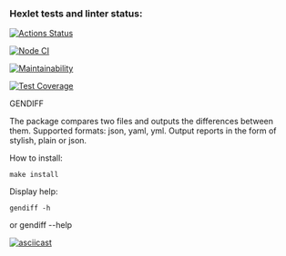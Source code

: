 ### Hexlet tests and linter status:
[![Actions Status](https://github.com/avelebron/frontend-project-46/workflows/hexlet-check/badge.svg)](https://github.com/avelebron/frontend-project-46/actions)

[![Node CI](https://github.com/avelebron/frontend-project-46/actions/workflows/nodejs.yml/badge.svg)](https://github.com/avelebron/frontend-project-46/actions/workflows/nodejs.yml)

[![Maintainability](https://api.codeclimate.com/v1/badges/a57632953d93c9273c5b/maintainability)](https://codeclimate.com/github/avelebron/frontend-project-46/maintainability)

[![Test Coverage](https://api.codeclimate.com/v1/badges/a57632953d93c9273c5b/test_coverage)](https://codeclimate.com/github/avelebron/frontend-project-46/test_coverage)


GENDIFF

The package compares two files and outputs the differences between them. Supported formats: json, yaml, yml.
Output reports in the form of stylish, plain or json.

How to install:

    make install

Display help:

    gendiff -h
or
    gendiff --help



[![asciicast](https://asciinema.org/a/568312.svg)](https://asciinema.org/a/568312)
